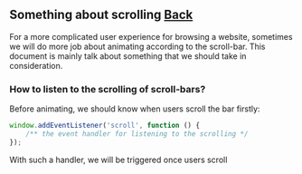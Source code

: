 ## Something about scrolling [Back](./../qa.md)

For a more complicated user experience for browsing a website, sometimes we will do more job about animating according to the scroll-bar. This document is mainly talk about something that we should take in consideration.

### How to listen to the scrolling of scroll-bars?

Before animating, we should know when users scroll the bar firstly:

```js
window.addEventListener('scroll', function () {
    /** the event handler for listening to the scrolling */	
});
```

With such a handler, we will be triggered once users scroll
